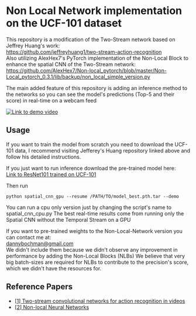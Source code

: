 # Non Local Network implementation on the UCF-101 dataset
This repository is a modification of the Two-Stream network based on Jeffrey Huang's work:  
https://github.com/jeffreyhuang1/two-stream-action-recognition  
Also utilizing AlexHex7's PyTorch implementation of the Non-Local Block to enhance the spatial CNN of the Two-Stream network:  
https://github.com/AlexHex7/Non-local_pytorch/blob/master/Non-Local_pytorch_0.3.1/lib/backup/non_local_simple_version.py

The main added feature of this repository is adding an inference method to the networks so you can see the model's predictions
(Top-5 and their score) in real-time on a webcam feed

[![Link to demo video](https://raw.githubusercontent.com/danbochman/Real-Time-Action-Recognition/master/demo/screenshot.png)](https://youtu.be/21HJVh29pY8)

## Usage
If you want to train the model from scratch you need to download the UCF-101 data, I recommend visiting Jefferey's Huang repository linked above and follow his detailed instructions.

If you just want to run inference download the pre-trained model here:  
[Link to ResNet101 trained on UCF-101](https://drive.google.com/drive/folders/1gVB5StqgoDJ3IxHUn7zoTzTNxzz3du3d?usp=sharing)

Then run
```
python spatial_cnn_gpu --resume /PATH/TO/model_best.pth.tar --demo
```
You can run a cpu only version just by changing the script's name to spatial_cnn_cpu.py
The best real-time results come from running only the Spatial CNN without the Temporal Stream on a GPU

If you want to pre-trained weights to the Non-Local-Network version you can contact me at:  
dannybochman@gmail.com  
We didn't include them because we didn't observe any improvement in performance by adding the Non-Local Blocks (NLBs)
We believe that very big batch-sizes are required for NLBs to contribute to the precision's score, which we didn't have the resources for.

## Reference Papers
*  [[1] Two-stream convolutional networks for action recognition in videos](http://papers.nips.cc/paper/5353-two-stream-convolutional)
*  [[2] Non-local Neural Networks](https://arxiv.org/abs/1711.07971)
